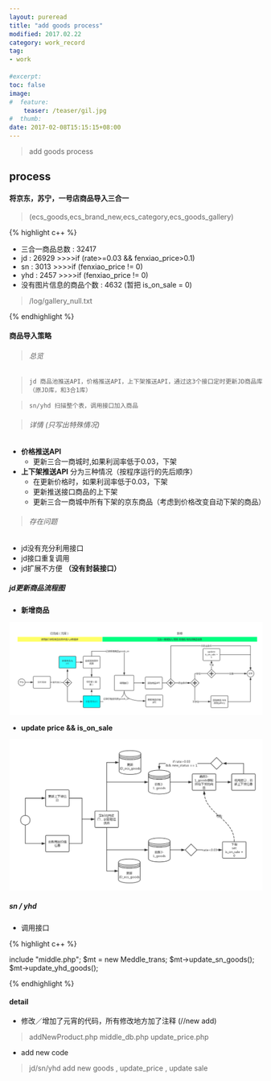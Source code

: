 ```yaml
---
layout: pureread
title: "add goods process"
modified: 2017.02.22
category: work_record
tag:
- work

#excerpt:
toc: false
image:
#  feature:
    teaser: /teaser/gil.jpg
#  thumb:
date: 2017-02-08T15:15:15+08:00
---
```


>add goods process

## process

#### 将京东，苏宁，一号店商品导入三合一
> (ecs_goods,ecs_brand_new,ecs_category,ecs_goods_gallery)

{% highlight c++ %}

- 三合一商品总数 : 32417
- jd : 26929  >>>>if (rate>=0.03 && fenxiao_price>0.1)
- sn : 3013  >>>>if (fenxiao_price != 0)
- yhd : 2457  >>>>if (fenxiao_price != 0)
- 没有图片信息的商品个数 : 4632 (暂把 is_on_sale = 0)
> /log/gallery_null.txt

{% endhighlight %}

#### 商品导入策略

> ###### 总览

>`jd 商品池推送API，价格推送API，上下架推送API，通过这3个接口定时更新JD商品库（原JD库，和3合1库）`

>`sn/yhd 扫描整个表，调用接口加入商品`

> ###### 详情 (只写出特殊情况)

-  **价格推送API**
    - 更新三合一商城时,如果利润率低于0.03，下架
-  **上下架推送API**
分为三种情况（按程序运行的先后顺序）
    - 在更新价格时，如果利润率低于0.03，下架
    - 更新推送接口商品的上下架
    - 更新三合一商城中所有下架的京东商品（考虑到价格改变自动下架的商品）


> ###### 存在问题

- jd没有充分利用接口
- jd接口重复调用
- jd扩展不方便 **（没有封装接口）**



##### jd更新商品流程图

- **新增商品**

![jd_add_goods_process](/images/work_log/2017-02-08/add-flash_goods.png)

- **update price && is_on_sale**

![jd_add_goods_process](/images/work_log/2017-02-08/update_is_on_sale.png)

##### sn / yhd

- 调用接口

{% highlight c++ %}

include "middle.php";
$mt = new Meddle_trans;
$mt->update_sn_goods();
$mt->update_yhd_goods();

{% endhighlight %}


#### detail

- 修改／增加了元宵的代码，所有修改地方加了注释 (//new add)

> addNewProduct.php
middle_db.php
update_price.php

- add new code

> jd/sn/yhd add new goods , update_price ,  update sale
















